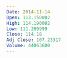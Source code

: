 ```yaml
---
Date: 2014-11-14
Open: 113.150002
High: 114.190002
Low: 111.209999
Close: 114.18
Adj Close: 107.23317
Volume: 44063600
---
```

